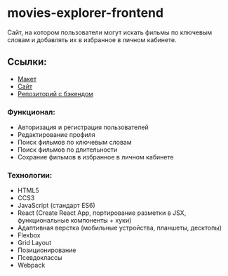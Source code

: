# movies-explorer-frontend

Сайт, на котором пользователи могут искать фильмы по ключевым словам и добавлять их в избранное в личном кабинете.

## Ссылки:
+ [Макет](https://www.figma.com/file/dxveBHjdanDg2Nf3xO6MIV/Diploma?node-id=891%3A3857&t=pYxrJ3t7QAqiZWAo-1)
+ [Cайт](https://apantdiploma.nomoredomains.work/)
+ [Репозиторий с бэкендом](https://github.com/apant94/movies-explorer-api)

### Функционал:
+ Авторизация и регистрация пользователей
+ Редактирование профиля
+ Поиск фильмов по ключевым словам
+ Поиск фильмов по длительности
+ Сохрание фильмов в избранное в личном кабинете

### Технологии:
+ HTML5
+ CCS3
+ JavaScript (стандарт ES6)
+ React (Create React App, портирование разметки в JSX, функциональные компоненты + хуки)
+ Адаптивная верстка (мобильные устройства, планшеты, десктопы)
+ Flexbox
+ Grid Layout
+ Позиционирование
+ Псевдоклассы
+ Webpack
